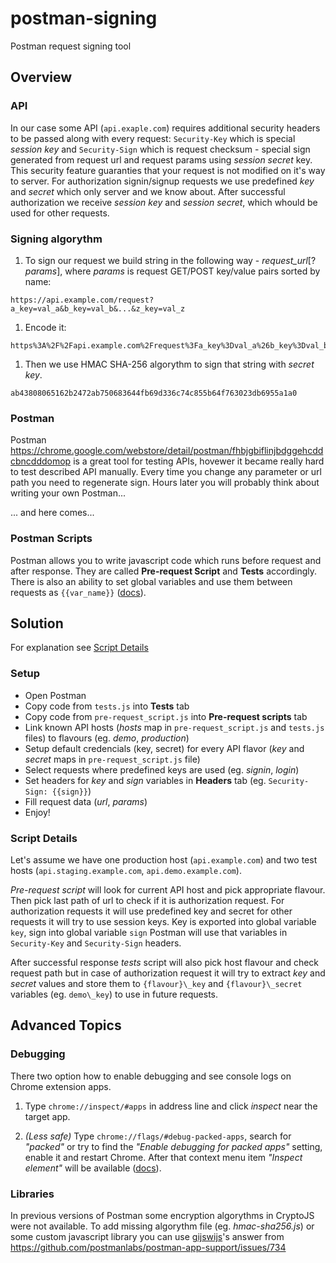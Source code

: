 # postman-signing
Postman request signing tool

## Overview

### API
In our case some API (`api.exaple.com`) requires additional security headers to be passed along with every request:
`Security-Key` which is special *session key* and `Security-Sign` which is request checksum - special sign generated from request url and request params using *session secret* key. This security feature guaranties that your request is not modified on it's way to server. For authorization signin/signup requests we use predefined *key* and *secret* which only server and we know about. After successful authorization we receive *session key* and *session secret*, which whould be used for other requests.

### Signing algorythm
1. To sign our request we build string in the following way - *request_url*\[?*params*\], where *params* is request GET/POST key/value pairs sorted by name:

  ```
  https://api.example.com/request?a_key=val_a&b_key=val_b&...&z_key=val_z
  ```

1. Encode it:
  
  ```
  https%3A%2F%2Fapi.example.com%2Frequest%3Fa_key%3Dval_a%26b_key%3Dval_b%26...%26z_key%3Dval_z
  ```

1. Then we use HMAC SHA-256 algorythm to sign that string with *secret key*.

  ```
  ab43808065162b2472ab750683644fb69d336c74c855b64f763023db6955a1a0
  ```

### Postman
Postman https://chrome.google.com/webstore/detail/postman/fhbjgbiflinjbdggehcddcbncdddomop is a great tool for testing APIs, hovewer it became really hard to test described API manually. Every time you change any parameter or url path you need to regenerate sign. 
Hours later you will probably think about writing your own Postman...

... and here comes...
 
### Postman Scripts
Postman allows you to write javascript code which runs before request and after response. They are called **Pre-request Script** and **Tests** accordingly. There is also an ability to set global variables and use them between requests as `{{var_name}}` ([docs](https://www.getpostman.com/docs/environments)).

## Solution

For explanation see [Script Details](#script-details)

### Setup

- Open Postman
- Copy code from `tests.js` into **Tests** tab
- Copy code from `pre-request_script.js` into **Pre-request scripts** tab
- Link known API hosts (*hosts* map in `pre-request_script.js` and `tests.js` files) to flavours (eg. *demo*, *production*)
- Setup default credencials (key, secret) for every API flavor (*key* and *secret* maps in `pre-request_script.js` file)
- Select requests where predefined keys are used (eg. *signin*, *login*)
- Set headers for *key* and *sign* variables in **Headers** tab (eg. `Security-Sign: {{sign}}`)
- Fill request data (*url*, *params*)
- Enjoy!

### Script Details

Let's assume we have one production host (```api.example.com```) and two test hosts (```api.staging.example.com```, ```api.demo.example.com```). 

*Pre-request script* will look for current API host and pick appropriate flavour.
Then pick last path of url to check if it is authorization request. For authorization requests it will use predefined key and secret for other requests it will try to use session keys. Key is exported into global variable `key`, sign into global variable `sign`
Postman will use that variables in `Security-Key` and `Security-Sign` headers. 

After successful response *tests* script will also pick host flavour and check request path but in case of authorization request it will try to extract *key* and *secret* values and store them to `{flavour}\_key` and `{flavour}\_secret` variables (eg. `demo\_key`) to use in future requests.

## Advanced Topics

### Debugging
There two option how to enable debugging and see console logs on Chrome extension apps.

1. Type ```chrome://inspect/#apps``` in address line and click _inspect_ near the target app.

1. *(Less safe)* Type ```chrome://flags/#debug-packed-apps```, search for *"packed"* or try to find the *"Enable debugging for packed apps"* setting, enable it and restart Chrome. After that context menu item *"Inspect element"* will be available ([docs](https://www.getpostman.com/docs/errors)).

### Libraries
In previous versions of Postman some encryption algorythms in CryptoJS were not available. To add missing algorythm file (eg. *hmac-sha256.js*) or some custom javascript library you can use [gijswijs](https://github.com/gijswijs)'s answer from https://github.com/postmanlabs/postman-app-support/issues/734
